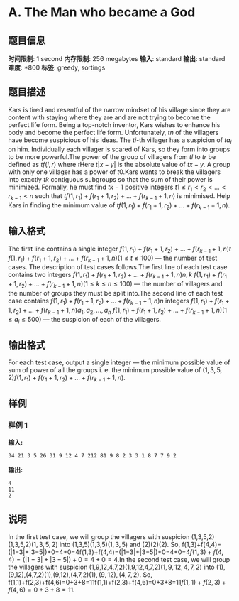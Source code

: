 # A. The Man who became a God

## 题目信息

**时间限制**: 1 second
**内存限制**: 256 megabytes
**输入**: standard
**输出**: standard
**难度**: *800
**标签**: greedy, sortings

## 题目描述

Kars is tired and resentful of the narrow mindset of his village since they are content with staying where they are and are not trying to become the perfect life form. Being a top-notch inventor, Kars wishes to enhance his body and become the perfect life form. Unfortunately, $t$$n$ of the villagers have become suspicious of his ideas. The $t$$i$-th villager has a suspicion of $t$$a_i$ on him. Individually each villager is scared of Kars, so they form into groups to be more powerful.The power of the group of villagers from $t$$l$ to $t$$r$ be defined as $t$$f(l,r)$ where $t$Here $t$$|x-y|$ is the absolute value of $t$$x-y$. A group with only one villager has a power of $t$$0$.Kars wants to break the villagers into exactly $t$$k$ contiguous subgroups so that the sum of their power is minimized. Formally, he must find $t$$k - 1$ positive integers $t$$1 \le r_1 < r_2 < \ldots < r_{k - 1} < n$ such that $t$$f(1, r_1) + f(r_1 + 1, r_2) + \ldots + f(r_{k-1} + 1, n)$ is minimised. Help Kars in finding the minimum value of $t$$f(1, r_1) + f(r_1 + 1, r_2) + \ldots + f(r_{k-1} + 1, n)$.

## 输入格式

The first line contains a single integer $f(1,r_1) + f(r_1 + 1, r_2) + \ldots + f(r_{k-1} + 1, n)$$t$ $f(1,r_1) + f(r_1 + 1, r_2) + \ldots + f(r_{k-1} + 1, n)$$(1 \leq t \leq 100)$ — the number of test cases. The description of test cases follows.The first line of each test case contains two integers $f(1,r_1) + f(r_1 + 1, r_2) + \ldots + f(r_{k-1} + 1, n)$$n,k$ $f(1,r_1) + f(r_1 + 1, r_2) + \ldots + f(r_{k-1} + 1, n)$$(1 \leq k \leq n \leq 100)$ — the number of villagers and the number of groups they must be split into.The second line of each test case contains $f(1,r_1) + f(r_1 + 1, r_2) + \ldots + f(r_{k-1} + 1, n)$$n$ integers $f(1,r_1) + f(r_1 + 1, r_2) + \ldots + f(r_{k-1} + 1, n)$$a_1,a_2, \ldots, a_n$ $f(1,r_1) + f(r_1 + 1, r_2) + \ldots + f(r_{k-1} + 1, n)$$(1 \leq a_i \leq 500)$ — the suspicion of each of the villagers.

## 输出格式

For each test case, output a single integer — the minimum possible value of sum of power of all the groups i. e. the minimum possible value of $(1,3,5,2)$$f(1,r_1) + f(r_1 + 1, r_2) + \ldots + f(r_{k-1} + 1, n)$.

## 样例

### 样例 1

**输入:**
```
34 21 3 5 26 31 9 12 4 7 212 81 9 8 2 3 3 1 8 7 7 9 2
```

**输出:**
```
4
11
2
```

## 说明

In the first test case, we will group the villagers with suspicion (1,3,5,2)(1,3,5,2)$(1,3,5,2)$ into (1,3,5)(1,3,5)$(1,3,5)$ and (2)(2)$(2)$. So, f(1,3)+f(4,4)=(|1−3|+|3−5|)+0=4+0=4f(1,3)+f(4,4)=(|1−3|+|3−5|)+0=4+0=4$f(1,3) + f(4,4) = (|1 - 3| + |3 - 5|) + 0 = 4 + 0 = 4$.In the second test case, we will group the villagers with suspicion (1,9,12,4,7,2)(1,9,12,4,7,2)$(1,9,12,4,7,2)$ into (1),(9,12),(4,7,2)(1),(9,12),(4,7,2)$(1),(9,12),(4,7,2)$. So, f(1,1)+f(2,3)+f(4,6)=0+3+8=11f(1,1)+f(2,3)+f(4,6)=0+3+8=11$f(1,1) + f(2,3) + f(4,6) = 0 + 3 + 8 = 11$.
